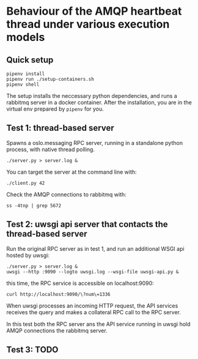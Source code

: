 # Behaviour of the AMQP heartbeat thread under various execution models

## Quick setup

    pipenv install
    pipenv run ./setup-containers.sh
    pipenv shell

The setup installs the neccessary python dependencies, and runs a
rabbitmq server in a docker container. After the installation, you are
in the virtual env prepared by `pipenv` for you.

## Test 1: thread-based server

Spawns a oslo.messaging RPC server, running in a standalone python
process, with native thread polling.

    ./server.py > server.log &

You can target the server at the command line with:

    ./client.py 42

Check the AMQP connections to rabbitmq with:

    ss -4tnp | grep 5672

## Test 2: uwsgi api server that contacts the thread-based server

Run the original RPC server as in test 1, and run an additional WSGI
api hosted by uwsgi:

    ./server.py > server.log &
    uwsgi --http :9090 --logto uwsgi.log --wsgi-file uwsgi-api.py &

this time, the RPC service is accessible on localhost:9090:

    curl http://localhost:9090/\?num\=1336

When uwsgi processes an incoming HTTP request, the API services
receives the query and makes a collateral RPC call to the RPC server.

In this test both the RPC server ans the API service running in uwsgi
hold AMQP connections the rabbitmq server.

## Test 3: TODO
